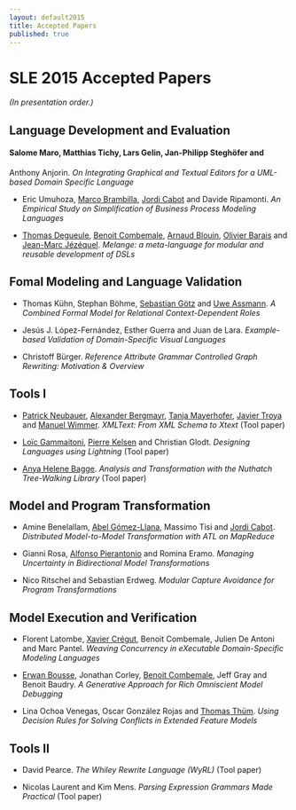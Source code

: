 ```yaml
---
layout: default2015
title: Accepted Papers
published: true
---
```


# SLE 2015 Accepted Papers

*(In presentation order.)*

## Language Development and Evaluation
#### Salome Maro, Matthias Tichy, Lars Gelin, Jan-Philipp Steghöfer and
Anthony Anjorin. *On Integrating Graphical and Textual Editors for a
UML-based Domain Specific Language*

* Eric Umuhoza, [Marco Brambilla](http://home.dei.polimi.it/mbrambil/),
[Jordi Cabot](http://jordicabot.com) and Davide Ripamonti. *An Empirical
Study on Simplification of Business Process Modeling Languages*

* [Thomas Degueule](http://people.irisa.fr/Thomas.Degueule/), [Benoit
Combemale](http://www.combemale.fr/), [Arnaud
Blouin](http://people.irisa.fr/Arnaud.Blouin/), [Olivier
Barais](http://olivier.barais.fr) and [Jean-Marc
Jézéquel](http://www.irisa.fr/prive/jezequel). *Melange: a meta-language
for modular and reusable development of DSLs*

## Fomal Modeling and Language Validation
* Thomas Kühn, Stephan Böhme, [Sebastian
Götz](http://www.inf.tu-dresden.de/~sebgoetz) and [Uwe
Assmann](http://st.inf.tu-dresden.de/). *A Combined Formal Model for
Relational Context-Dependent Roles*

* Jesús J. López-Fernández, Esther Guerra and Juan de Lara. *Example-based
Validation of Domain-Specific Visual Languages*

* Christoff Bürger. *Reference Attribute Grammar Controlled Graph
Rewriting: Motivation & Overview*

## Tools I
* [Patrick Neubauer](http://www.big.tuwien.ac.at/staff/pneubaue),
[Alexander Bergmayr](http://www.big.tuwien.ac.at/staff/abergmayr),
[Tanja Mayerhofer](http://www.big.tuwien.ac.at/staff/tmayerhofer),
[Javier Troya](http://www.big.tuwien.ac.at/staff/jtroya) and [Manuel
Wimmer](http://www.big.tuwien.ac.at/staff/mwimmer). *XMLText: From XML Schema to Xtext* (Tool paper)

* [Loïc Gammaitoni](http://loic.gammaitoni.free.fr), [Pierre
Kelsen](http://wwwen.uni.lu/recherche/fstc/laboratory_of_advanced_software_systems_lassy/members/pierre_kelsen)
and Christian Glodt. *Designing Languages using Lightning* (Tool paper)

* [Anya Helene Bagge](http://www.ii.uib.no/~anya/). *Analysis and
Transformation with the Nuthatch Tree-Walking Library* (Tool paper)

## Model and Program Transformation
* Amine Benelallam, [Abel
Gómez-Llana](http://www.emn.fr/z-info/atlanmod/index.php/User:Agomez),
Massimo Tisi and [Jordi Cabot](http://jordicabot.com). *Distributed
Model-to-Model Transformation with ATL on MapReduce*

* Gianni Rosa, [Alfonso Pierantonio](http://www.di.univaq.it/alfonso) and
Romina Eramo. *Managing Uncertainty in Bidirectional Model
Transformations*

* Nico Ritschel and Sebastian Erdweg. *Modular Capture Avoidance for
Program Transformations*

## Model Execution and Verification
* Florent Latombe, [Xavier Crégut](http://cregut.perso.enseeiht.fr),
Benoit Combemale, Julien De Antoni and Marc Pantel. *Weaving Concurrency
in eXecutable Domain-Specific Modeling Languages*

* [Erwan Bousse](http://people.irisa.fr/Erwan.Bousse/), Jonathan Corley,
[Benoit Combemale](http://www.combemale.fr/), Jeff Gray and Benoit
Baudry. *A Generative Approach for Rich Omniscient Model Debugging*

* Lina Ochoa Venegas, Oscar González Rojas and [Thomas
Thüm](https://www.tu-braunschweig.de/isf/team/thuem). *Using Decision
Rules for Solving Conflicts in Extended Feature Models*

## Tools II
* David Pearce. *The Whiley Rewrite Language (WyRL)* (Tool paper)

* Nicolas Laurent and Kim Mens. *Parsing Expression Grammars Made Practical* (Tool paper)











